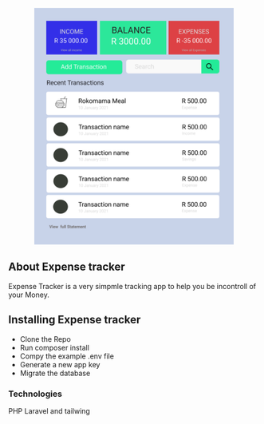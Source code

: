 <p align="center"><a href="https://laravel.com" target="_blank"><img src="/public/Tracker.jpg" width="400"></a></p>

## About Expense tracker

Expense Tracker is a very simpmle tracking app to help you be incontroll of your Money.

## Installing Expense tracker

- Clone the Repo
- Run composer install
- Compy the example .env file
- Generate a new app key
- Migrate the database

### Technologies

PHP Laravel and tailwing
